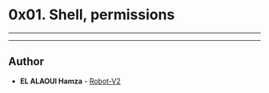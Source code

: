 # 0x01. Shell, permissions

---

---

## Author
* **EL ALAOUI Hamza** - [Robot-V2](https://github.com/Robot-V2)


